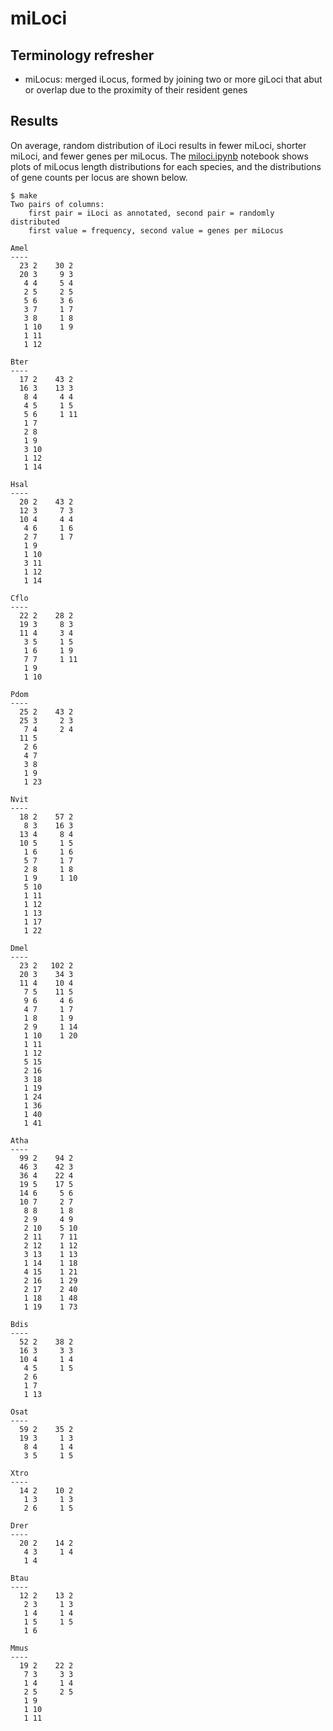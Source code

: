 # miLoci

## Terminology refresher

- miLocus: merged iLocus, formed by joining two or more giLoci that abut or overlap due to the proximity of their resident genes

## Results

On average, random distribution of iLoci results in fewer miLoci, shorter miLoci, and fewer genes per miLocus.
The [miloci.ipynb](miloci.ipynb) notebook shows plots of miLocus length distributions for each species, and the distributions of gene counts per locus are shown below.

```
$ make
Two pairs of columns:
    first pair = iLoci as annotated, second pair = randomly distributed
    first value = frequency, second value = genes per miLocus

Amel
----
  23 2	  30 2
  20 3	   9 3
   4 4	   5 4
   2 5	   2 5
   5 6	   3 6
   3 7	   1 7
   3 8	   1 8
   1 10	   1 9
   1 11
   1 12

Bter
----
  17 2	  43 2
  16 3	  13 3
   8 4	   4 4
   4 5	   1 5
   5 6	   1 11
   1 7
   2 8
   1 9
   3 10
   1 12
   1 14

Hsal
----
  20 2	  43 2
  12 3	   7 3
  10 4	   4 4
   4 6	   1 6
   2 7	   1 7
   1 9
   1 10
   3 11
   1 12
   1 14

Cflo
----
  22 2	  28 2
  19 3	   8 3
  11 4	   3 4
   3 5	   1 5
   1 6	   1 9
   7 7	   1 11
   1 9
   1 10

Pdom
----
  25 2	  43 2
  25 3	   2 3
   7 4	   2 4
  11 5
   2 6
   4 7
   3 8
   1 9
   1 23

Nvit
----
  18 2	  57 2
   8 3	  16 3
  13 4	   8 4
  10 5	   1 5
   1 6	   1 6
   5 7	   1 7
   2 8	   1 8
   1 9	   1 10
   5 10
   1 11
   1 12
   1 13
   1 17
   1 22

Dmel
----
  23 2	 102 2
  20 3	  34 3
  11 4	  10 4
   7 5	  11 5
   9 6	   4 6
   4 7	   1 7
   1 8	   1 9
   2 9	   1 14
   1 10	   1 20
   1 11
   1 12
   5 15
   2 16
   3 18
   1 19
   1 24
   1 36
   1 40
   1 41

Atha
----
  99 2	  94 2
  46 3	  42 3
  36 4	  22 4
  19 5	  17 5
  14 6	   5 6
  10 7	   2 7
   8 8	   1 8
   2 9	   4 9
   2 10	   5 10
   2 11	   7 11
   2 12	   1 12
   3 13	   1 13
   1 14	   1 18
   4 15	   1 21
   2 16	   1 29
   2 17	   2 40
   1 18	   1 48
   1 19	   1 73

Bdis
----
  52 2	  38 2
  16 3	   3 3
  10 4	   1 4
   4 5	   1 5
   2 6
   1 7
   1 13

Osat
----
  59 2	  35 2
  19 3	   1 3
   8 4	   1 4
   3 5	   1 5

Xtro
----
  14 2	  10 2
   1 3	   1 3
   2 6	   1 5

Drer
----
  20 2	  14 2
   4 3	   1 4
   1 4

Btau
----
  12 2	  13 2
   2 3	   1 3
   1 4	   1 4
   1 5	   1 5
   1 6

Mmus
----
  19 2	  22 2
   7 3	   3 3
   1 4	   1 4
   2 5	   2 5
   1 9
   1 10
   1 11	
```
